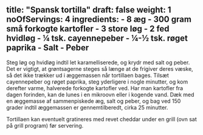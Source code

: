 title: "Spansk tortilla"
draft: false
weight: 1
noOfServings: 4
ingredients:
	- 8 æg
	- 300 gram små forkogte kartofler
	- 3 store løg
	- 2 fed hvidløg
	- ¼ tsk. cayennepeber
	- ¼-½ tsk. røget paprika
	- Salt
	- Peber
---

Steg løg og hvidløg indtil let karamelliserede, og krydr med salt og
peber. Det er vigtigt, at grøntsagerne steges så længe at de frigiver
deres væske, så det ikke trækker ud i æggemassen når tortillaen bages.
Tilsæt cayennepeber og røget paprika, steg yderligere i nogle minutter,
og kom derefter varme, halverede forkogte kartofler ved. Har man
kartofler fra dagen forinden, kan de lunes i en mikroovn eller i kogende
vand. Dæk med en æggemasse af sammenpiskede æg, salt og peber, og bag
ved 150 grader indtil æggemassen er gennemtilberedt, cirka 25 minutter.

Tortillaen kan eventuelt gratineres med revet cheddar under en grill
(ovn sat på grill program) før servering.

